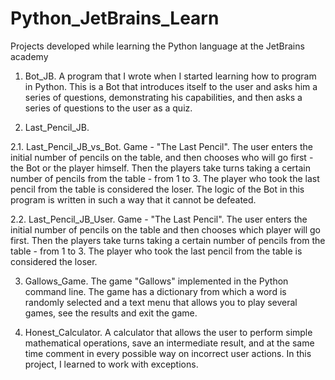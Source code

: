 # Python_JetBrains_Learn
Projects developed while learning the Python language at the JetBrains academy

1. Bot_JB.
A program that I wrote when I started learning how to program in Python. This is a Bot that introduces itself to the user and asks him a series of questions, demonstrating his capabilities, and then asks a series of questions to the user as a quiz.

2. Last_Pencil_JB.
 
2.1. Last_Pencil_JB_vs_Bot. Game - "The Last Pencil". The user enters the initial number of pencils on the table, and then chooses who will go first - the Bot or the   player himself. Then the players take turns taking a certain number of pencils from the table - from 1 to 3. The player who took the last pencil from the table is considered the loser. The logic of the Bot in this program is written in such a way that it cannot be defeated. 

2.2. Last_Pencil_JB_User. Game - "The Last Pencil". The user enters the initial number of pencils on the table and then chooses which player will go first. Then the players take turns taking a certain number of pencils from the table - from 1 to 3. The player who took the last pencil from the table is considered the loser.

3. Gallows_Game. 
The game "Gallows" implemented in the Python command line. The game has a dictionary from which a word is randomly selected and a text menu that allows you to play several games, see the results and exit the game.

4. Honest_Calculator.
A calculator that allows the user to perform simple mathematical operations, save an intermediate result, and at the same time comment in every possible way on incorrect user actions. In this project, I learned to work with exceptions.
